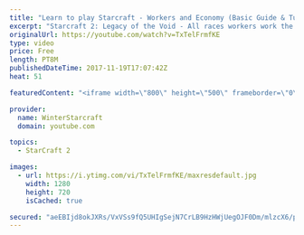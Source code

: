 ```yaml
---
title: "Learn to play Starcraft - Workers and Economy (Basic Guide & Tutorial)"
excerpt: "Starcraft 2: Legacy of the Void - All races workers work the same (mule notwithstanding!)  Wiki on mining: http://wiki.teamliquid.net/starcraft2/Mining_Minerals"
originalUrl: https://youtube.com/watch?v=TxTelFrmfKE
type: video
price: Free
length: PT8M
publishedDateTime: 2017-11-19T17:07:42Z
heat: 51

featuredContent: "<iframe width=\"800\" height=\"500\" frameborder=\"0\" src=\"https://www.youtube.com/embed/TxTelFrmfKE\" allow=\"accelerometer; autoplay; encrypted-media; gyroscope; picture-in-picture\" allowfullscreen></iframe>"

provider:
  name: WinterStarcraft
  domain: youtube.com

topics:
  - StarCraft 2

images:
  - url: https://i.ytimg.com/vi/TxTelFrmfKE/maxresdefault.jpg
    width: 1280
    height: 720
    isCached: true

secured: "aeEBIjd8okJXRs/VxVSs9fQ5UHIgSejN7CrLB9HzHWjUegOJF0Dm/mlzcX6/pkhOEGDSEhm+lpBTYcEJARbAzCxZljBFIkn2UkVuwl9C95HpWfxag8Y6j+lk/PbMr3pkV4FpqTMjgTstEIOsE+g7ylZBIbdsKlELZ74c7gel0zUL9xzZBccfst0KRL67wKs5BzjOt+i5bG5b2VM54twG31B1ZXuAoBsc5YC51T1G6rR4A/OasgpAZyMuPKkVADEOSpHNjJ6h4BjROfN3UCllFWjIbCSStxxnZ/ZzaUz2HmJg863MfcjwBdnK2mdCBLD70mlKn+uVJT89myUVFkW0Uk/KIBxMmLLYCxIqll3LI9z8R6jlfvmbALGKuQfl3Tlotctnv0Of9lKjpdMGgZuRYcEG4VUgCUSDMkuQHwMugSo=;CzTW5z1D49dW+p5g49plwA=="
---
```



